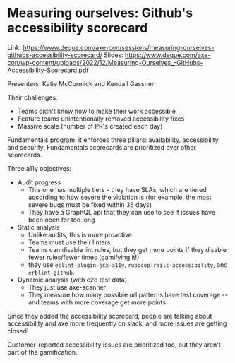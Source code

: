 # Measuring ourselves: Github's accessibility scorecard

Link: https://www.deque.com/axe-con/sessions/measuring-ourselves-githubs-accessibility-scorecard/
Slides: https://www.deque.com/axe-con/wp-content/uploads/2022/12/Measuring-Ourselves_-GitHubs-Accessibility-Scorecard.pdf

Presenters: Katie McCormick and Kendall Gassner

Their challenges:

* Teams didn't know how to make their work accessible
* Feature teams unintentionally removed accessibility fixes
* Massive scale (number of PR's created each day)

Fundamentals program: it enforces three pillars: availability, accessibility, and security.  Fundamentals scorecards are prioritized over other scorecards.

Three a11y objectives:
* Audit progress
  * This one has multiple tiers - they have SLAs, which are tiered according to how severe the violation is (for example, the most severe bugs must be fixed within 35 days)
  * They have a GraphQL api that they can use to see if issues have been open for too long
* Static analysis
  * Unlike audits, this is more proactive.
  * Teams must use their linters
  * Teams can disable lint rules, but they get more points if they disable fewer rules/fewer times (gamifying it!)
  * they use `eslint-plugin-jsx-a11y`, `rubocop-rails-accessibility`, and `erblint-github`.
* Dynamic analysis (with e2e test data)
  * They just use axe-scanner
  * They measure how many possible url patterns have test coverage -- and teams with more coverage get more points

Since they added the accessibility scorecard, people are talking about accessibility and axe more frequently on slack, and more issues are getting closed!

Customer-reported accessibility issues are prioritized too, but they aren't part of the gamification.
